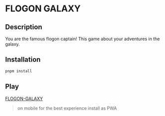 # FLOGON GALAXY

## Description
You are the famous flogon captain!
This game about your adventures in the galaxy.

## Installation
```bash
pnpm install
```

## Play
[FLOGON-GALAXY](https://flogon-galaxy.vercel.app/)
> on mobile for the best experience install as PWA
